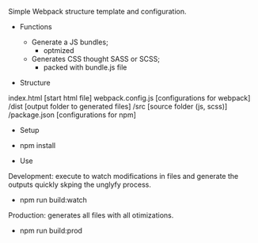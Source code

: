 Simple Webpack structure template and configuration.

- Functions
	* Generate a JS bundles;
		- optmized
	* Generates CSS thought SASS or SCSS;
		- packed with bundle.js file

- Structure

index.html		[start html file]
webpack.config.js	[configurations for webpack]
/dist			[output folder to generated files]
/src			[source folder (js, scss)]
/package.json		[configurations for npm]

- Setup

* npm install

- Use

Development: execute to watch modifications in files and generate the outputs quickly skping the unglyfy process.

* npm run build:watch

Production: generates all files with all otimizations.
* npm run build:prod
